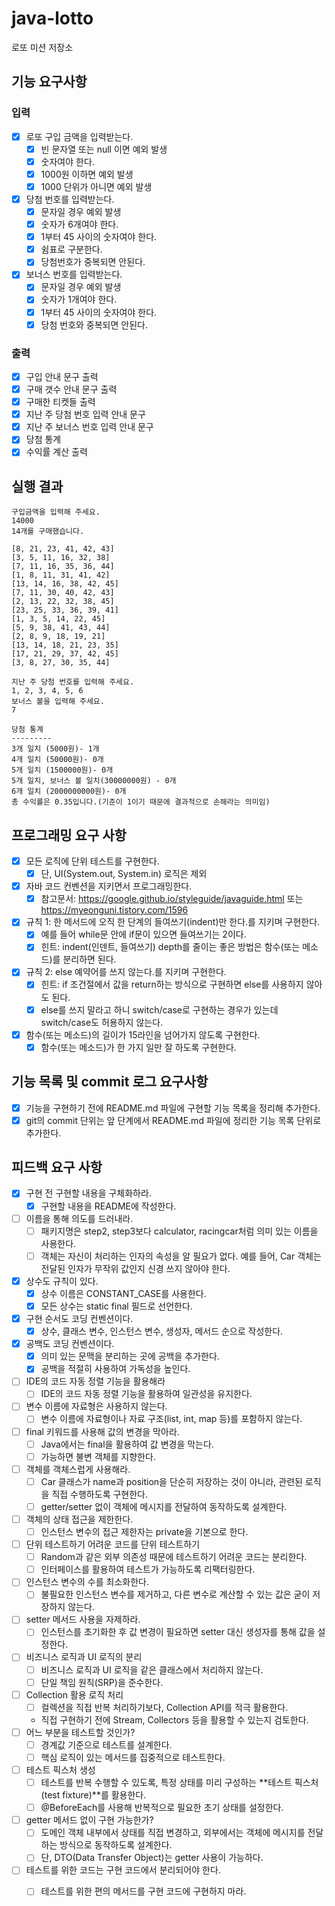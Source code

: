 # java-lotto

로또 미션 저장소

## 기능 요구사항

### 입력

- [x] 로또 구입 금액을 입력받는다.
    - [x] 빈 문자열 또는 null 이면 예외 발생
    - [x] 숫자여야 한다.
    - [x] 1000원 이하면 예외 발생
    - [x] 1000 단위가 아니면 예외 발생
- [x] 당첨 번호를 입력받는다.
    - [x] 문자일 경우 예외 발생
    - [x] 숫자가 6개여야 한다.
    - [x] 1부터 45 사이의 숫자여야 한다.
    - [x] 쉼표로 구분한다.
    - [x] 당첨번호가 중복되면 안된다.
- [x] 보너스 번호를 입력받는다.
    - [x] 문자일 경우 예외 발생
    - [x] 숫자가 1개여야 한다.
    - [x] 1부터 45 사이의 숫자여야 한다.
    - [x] 당첨 번호와 중복되면 안된다.

### 출력

- [x] 구입 안내 문구 출력
- [x] 구매 갯수 안내 문구 출력
- [x] 구매한 티켓들 출력
- [x] 지난 주 당첨 번호 입력 안내 문구
- [x] 지난 주 보너스 번호 입력 안내 문구
- [x] 당첨 통계
- [x] 수익률 계산 출력

## 실행 결과

```
구입금액을 입력해 주세요.
14000
14개를 구매했습니다.

[8, 21, 23, 41, 42, 43]
[3, 5, 11, 16, 32, 38]
[7, 11, 16, 35, 36, 44]
[1, 8, 11, 31, 41, 42]
[13, 14, 16, 38, 42, 45]
[7, 11, 30, 40, 42, 43]
[2, 13, 22, 32, 38, 45]
[23, 25, 33, 36, 39, 41]
[1, 3, 5, 14, 22, 45]
[5, 9, 38, 41, 43, 44]
[2, 8, 9, 18, 19, 21]
[13, 14, 18, 21, 23, 35]
[17, 21, 29, 37, 42, 45]
[3, 8, 27, 30, 35, 44]

지난 주 당첨 번호를 입력해 주세요.
1, 2, 3, 4, 5, 6
보너스 볼을 입력해 주세요.
7

당첨 통계
---------
3개 일치 (5000원)- 1개
4개 일치 (50000원)- 0개
5개 일치 (1500000원)- 0개
5개 일치, 보너스 볼 일치(30000000원) - 0개
6개 일치 (2000000000원)- 0개
총 수익률은 0.35입니다.(기준이 1이기 때문에 결과적으로 손해라는 의미임)

```

## 프로그래밍 요구 사항

- [x] 모든 로직에 단위 테스트를 구현한다.
    - [x] 단, UI(System.out, System.in) 로직은 제외
- [x] 자바 코드 컨벤션을 지키면서 프로그래밍한다.
    - [x] 참고문서: https://google.github.io/styleguide/javaguide.html 또는 https://myeonguni.tistory.com/1596
- [x] 규칙 1: 한 메서드에 오직 한 단계의 들여쓰기(indent)만 한다.를 지키며 구현한다.
    - [x] 예를 들어 while문 안에 if문이 있으면 들여쓰기는 2이다.
    - [x] 힌트: indent(인덴트, 들여쓰기) depth를 줄이는 좋은 방법은 함수(또는 메소드)를 분리하면 된다.
- [x] 규칙 2: else 예약어를 쓰지 않는다.를 지키며 구현한다.
    - [x] 힌트: if 조건절에서 값을 return하는 방식으로 구현하면 else를 사용하지 않아도 된다.
    - [x] else를 쓰지 말라고 하니 switch/case로 구현하는 경우가 있는데 switch/case도 허용하지 않는다.
- [x] 함수(또는 메소드)의 길이가 15라인을 넘어가지 않도록 구현한다.
    - [x] 함수(또는 메소드)가 한 가지 일만 잘 하도록 구현한다.

## 기능 목록 및 commit 로그 요구사항

- [x] 기능을 구현하기 전에 README.md 파일에 구현할 기능 목록을 정리해 추가한다.
- [x] git의 commit 단위는 앞 단계에서 README.md 파일에 정리한 기능 목록 단위로 추가한다.

## 피드백 요구 사항

- [x] 구현 전 구현할 내용을 구체화하라.
    - [x] 구현할 내용을 README에 작성한다.
- [ ] 이름을 통해 의도를 드러내라.
    - [ ] 패키지명은 step2, step3보다 calculator, racingcar처럼 의미 있는 이름을 사용한다.
    - [ ] 객체는 자신이 처리하는 인자의 속성을 알 필요가 없다. 예를 들어, Car 객체는 전달된 인자가 무작위 값인지 신경 쓰지 않아야 한다.
- [x] 상수도 규칙이 있다.
    - [x] 상수 이름은 CONSTANT_CASE를 사용한다.
    - [x] 모든 상수는 static final 필드로 선언한다.
- [x] 구현 순서도 코딩 컨벤션이다.
    - [x] 상수, 클래스 변수, 인스턴스 변수, 생성자, 메서드 순으로 작성한다.
- [x] 공백도 코딩 컨벤션이다.
    - [x] 의미 있는 문맥을 분리하는 곳에 공백을 추가한다.
    - [x] 공백을 적절히 사용하여 가독성을 높인다.
- [ ] IDE의 코드 자동 정렬 기능을 활용해라
    - [ ] IDE의 코드 자동 정렬 기능을 활용하여 일관성을 유지한다.
- [ ] 변수 이름에 자료형은 사용하지 않는다.
    - [ ] 변수 이름에 자료형이나 자료 구조(list, int, map 등)를 포함하지 않는다.
- [ ] final 키워드를 사용해 값의 변경을 막아라.
    - [ ] Java에서는 final을 활용하여 값 변경을 막는다.
    - [ ] 가능하면 불변 객체를 지향한다.
- [ ] 객체를 객체스럽게 사용해라.
    - [ ] Car 클래스가 name과 position을 단순히 저장하는 것이 아니라, 관련된 로직을 직접 수행하도록 구현한다.
    - [ ] getter/setter 없이 객체에 메시지를 전달하여 동작하도록 설계한다.
- [ ] 객체의 상태 접근을 제한한다.
    - [ ] 인스턴스 변수의 접근 제한자는 private을 기본으로 한다.
- [ ] 단위 테스트하기 어려운 코드를 단위 테스트하기
    - [ ] Random과 같은 외부 의존성 때문에 테스트하기 어려운 코드는 분리한다.
    - [ ] 인터페이스를 활용하여 테스트가 가능하도록 리팩터링한다.
- [ ] 인스턴스 변수의 수를 최소화한다.
    - [ ] 불필요한 인스턴스 변수를 제거하고, 다른 변수로 계산할 수 있는 값은 굳이 저장하지 않는다.
- [ ] setter 메서드 사용을 자제하라.
    - [ ] 인스턴스를 초기화한 후 값 변경이 필요하면 setter 대신 생성자를 통해 값을 설정한다.
- [ ] 비즈니스 로직과 UI 로직의 분리
    - [ ] 비즈니스 로직과 UI 로직을 같은 클래스에서 처리하지 않는다.
    - [ ] 단일 책임 원칙(SRP)을 준수한다.
- [ ] Collection 활용 로직 처리
    - [ ] 컬렉션을 직접 반복 처리하기보다, Collection API를 적극 활용한다.
    - 직접 구현하기 전에 Stream, Collectors 등을 활용할 수 있는지 검토한다.
- [ ] 어느 부분을 테스트할 것인가?
    - [ ] 경계값 기준으로 테스트를 설계한다.
    - [ ] 핵심 로직이 있는 메서드를 집중적으로 테스트한다.
- [ ] 테스트 픽스처 생성
    - [ ] 테스트를 반복 수행할 수 있도록, 특정 상태를 미리 구성하는 **테스트 픽스처(test fixture)**를 활용한다.
    - [ ] @BeforeEach를 사용해 반복적으로 필요한 초기 상태를 설정한다.
- [ ] getter 메서드 없이 구현 가능한가?
    - [ ] 도메인 객체 내부에서 상태를 직접 변경하고, 외부에서는 객체에 메시지를 전달하는 방식으로 동작하도록 설계한다.
    - [ ] 단, DTO(Data Transfer Object)는 getter 사용이 가능하다.
- [ ] 테스트를 위한 코드는 구현 코드에서 분리되어야 한다.
    - [ ] 테스트를 위한 편의 메서드를 구현 코드에 구현하지 마라.

